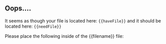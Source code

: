 ## Oops....

It seems as though your file is located here:
`{{haveFile}}`
and it should be located here:
`{{needFile}}`

Please place the following inside of the {{filename}} file:
